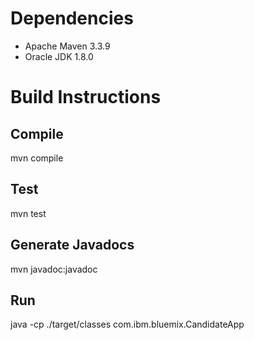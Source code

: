 # Dependencies

* Apache Maven 3.3.9
* Oracle JDK 1.8.0

# Build Instructions

## Compile
mvn compile

## Test
mvn test

## Generate Javadocs
mvn javadoc:javadoc

## Run
java -cp ./target/classes com.ibm.bluemix.CandidateApp
